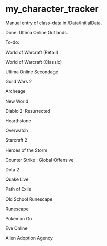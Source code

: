 # my_character_tracker

Manual entry of class-data in /Data/InitialData.

Done:
Ultima Online Outlands.

To-do:

World of Warcraft (Retail)

World of Warcraft (Classic)

Ultima Online Secondage

Guild Wars 2

Archeage

New World

Diablo 2: Resurrected

Hearthstone

Overwatch

Starcraft 2

Heroes of the Storm

Counter Strike : Global Offensive

Dota 2

Quake Live

Path of Exile

Old School Runescape

Runescape

Pokemon Go

Eve Online

Alien Adoption Agency
